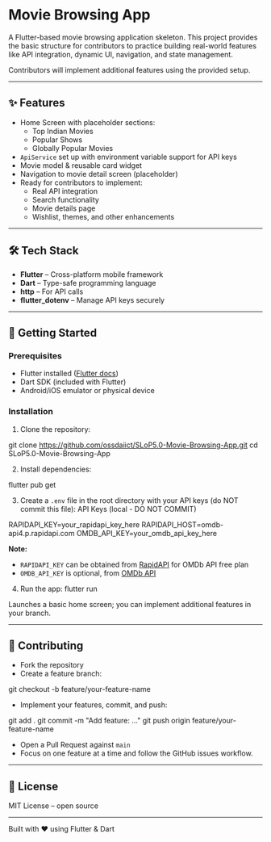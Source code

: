 # Movie Browsing App

A Flutter-based movie browsing application skeleton. This project provides the basic structure for contributors to practice building real-world features like API integration, dynamic UI, navigation, and state management.

Contributors will implement additional features using the provided setup.

---

## ✨ Features

- Home Screen with placeholder sections:
  - Top Indian Movies
  - Popular Shows
  - Globally Popular Movies
- `ApiService` set up with environment variable support for API keys
- Movie model & reusable card widget
- Navigation to movie detail screen (placeholder)
- Ready for contributors to implement:
  - Real API integration
  - Search functionality
  - Movie details page
  - Wishlist, themes, and other enhancements

---

## 🛠️ Tech Stack

- **Flutter** – Cross-platform mobile framework  
- **Dart** – Type-safe programming language  
- **http** – For API calls  
- **flutter_dotenv** – Manage API keys securely  

---

## 🚀 Getting Started

### Prerequisites

- Flutter installed ([Flutter docs](https://flutter.dev/docs/get-started/install))  
- Dart SDK (included with Flutter)  
- Android/iOS emulator or physical device  

### Installation

1. Clone the repository:

git clone https://github.com/ossdaiict/SLoP5.0-Movie-Browsing-App.git
cd SLoP5.0-Movie-Browsing-App


2. Install dependencies:

flutter pub get

3. Create a `.env` file in the root directory with your API keys (do NOT commit this file):
API Keys (local - DO NOT COMMIT)

RAPIDAPI_KEY=your_rapidapi_key_here
RAPIDAPI_HOST=omdb-api4.p.rapidapi.com
OMDB_API_KEY=your_omdb_api_key_here


**Note:**  
- `RAPIDAPI_KEY` can be obtained from [RapidAPI](https://rapidapi.com) for OMDb API free plan  
- `OMDB_API_KEY` is optional, from [OMDb API](https://www.omdbapi.com/apikey.aspx)  

4. Run the app:
flutter run


Launches a basic home screen; you can implement additional features in your branch.

---

## 📌 Contributing

- Fork the repository  
- Create a feature branch:  

git checkout -b feature/your-feature-name
- Implement your features, commit, and push:  

git add .
git commit -m "Add feature: ..."
git push origin feature/your-feature-name

- Open a Pull Request against `main`  
- Focus on one feature at a time and follow the GitHub issues workflow.

---

## 📄 License

MIT License – open source

---

Built with ❤️ using Flutter & Dart
